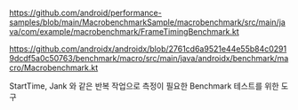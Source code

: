 


https://github.com/android/performance-samples/blob/main/MacrobenchmarkSample/macrobenchmark/src/main/java/com/example/macrobenchmark/FrameTimingBenchmark.kt

https://github.com/androidx/androidx/blob/2761cd6a9521e44e55b84c02919dcdf5a0c50763/benchmark/macro/src/main/java/androidx/benchmark/macro/Macrobenchmark.kt

StartTime, Jank 와 같은 반복 작업으로 측정이 필요한 Benchmark 테스트를 위한 도구
<!--stackedit_data:
eyJoaXN0b3J5IjpbMTY5ODQ1OTA0Ml19
-->